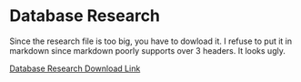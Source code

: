 # Database Research
Since the research file is too big, you have to dowload it. I refuse to put it in markdown since markdown poorly supports over 3 headers. It looks ugly.

[Database Research Download Link](https://github.com/CrossyChainsaw/Portfolio/raw/master/Database%20Research/Database%20Research.docx)
